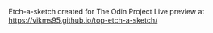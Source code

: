 Etch-a-sketch created for The Odin Project
Live preview at https://vikms95.github.io/top-etch-a-sketch/
